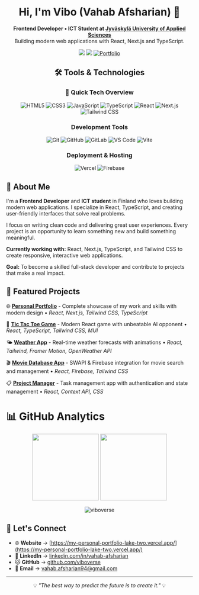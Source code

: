<h1 align="center">Hi, I'm Vibo (Vahab Afsharian)  👋</h1>

<p align="center">
    <b>Frontend Developer • ICT Student at <a href="https://www.jamk.fi/en" target="_blank">Jyväskylä University of Applied Sciences</a></b><br>
  Building modern web applications with React, Next.js and TypeScript.
</p>

<p align="center">
  <a href="https://www.linkedin.com/in/vahab-afsharian" target="_blank"><img src="https://img.shields.io/badge/LinkedIn-%230077B5.svg?style=for-the-badge&logo=linkedin&logoColor=white"/></a>
  <a href="https://github.com/viboverse" target="_blank"><img src="https://img.shields.io/badge/GitHub-%23181717.svg?style=for-the-badge&logo=github&logoColor=white"/></a>
  <a href="https://my-personal-portfolio-lake-two.vercel.app/" target="_blank">
    <img src="https://img.shields.io/badge/Portfolio-570ca6?style=for-the-badge&logo=firefox&logoColor=%23FF7139" alt="Portfolio"/>
  </a>
</p>

<div align="center">

## 🛠️ Tools & Technologies

### 🔗 Quick Tech Overview

![HTML5](https://img.shields.io/badge/HTML5-E34F26?style=flat-square&logo=html5&logoColor=white)
![CSS3](https://img.shields.io/badge/CSS3-1572B6?style=flat-square&logo=css3&logoColor=white)
![JavaScript](https://img.shields.io/badge/JavaScript-F7DF1E?style=flat-square&logo=javascript&logoColor=black)
![TypeScript](https://img.shields.io/badge/TypeScript-3178C6?style=flat-square&logo=typescript&logoColor=white)
![React](https://img.shields.io/badge/React-61DAFB?style=flat-square&logo=react&logoColor=black)
![Next.js](https://img.shields.io/badge/Next.js-000000?style=flat-square&logo=nextdotjs&logoColor=white)
![Tailwind CSS](https://img.shields.io/badge/Tailwind_CSS-38B2AC?style=flat-square&logo=tailwind-css&logoColor=white)

### Development Tools

![Git](https://img.shields.io/badge/Git-F05032?style=flat-square&logo=git&logoColor=white)
![GitHub](https://img.shields.io/badge/GitHub-181717?style=flat-square&logo=github&logoColor=white)
![GitLab](https://img.shields.io/badge/GitLab-FC6D26?style=flat-square&logo=gitlab&logoColor=white)
![VS Code](https://img.shields.io/badge/VS%20Code-007ACC?style=flat-square&logo=visual-studio-code&logoColor=white)
![Vite](https://img.shields.io/badge/Vite-646CFF?style=flat-square&logo=vite&logoColor=white)

### Deployment & Hosting

![Vercel](https://img.shields.io/badge/Vercel-000000?style=flat-square&logo=vercel&logoColor=white)
![Firebase](https://img.shields.io/badge/Firebase-FFCA28?style=flat-square&logo=firebase&logoColor=black)

</div>

## 🚀 About Me

I'm a **Frontend Developer** and **ICT student** in Finland who loves building modern web applications. I specialize in React, TypeScript, and creating user-friendly interfaces that solve real problems.

I focus on writing clean code and delivering great user experiences. Every project is an opportunity to learn something new and build something meaningful.

**Currently working with:** React, Next.js, TypeScript, and Tailwind CSS to create responsive, interactive web applications.

**Goal:** To become a skilled full-stack developer and contribute to projects that make a real impact.

## 📌 Featured Projects

🌐 **[Personal Portfolio](https://my-personal-portfolio-lake-two.vercel.app/)** - Complete showcase of my work and skills with modern design • _React, Next.js, Tailwind CSS, TypeScript_

🎯 **[Tic Tac Toe Game](https://tic-tac-toe-game-app-fawn.vercel.app/)** - Modern React game with unbeatable AI opponent • _React, TypeScript, Tailwind CSS, MUI_

🌤️ **[Weather App](https://react-weather-app-vtjz.vercel.app/)** - Real-time weather forecasts with animations • _React, Tailwind, Framer Motion, OpenWeather API_

🎬 **[Movie Database App](https://fetch-movie-nine.vercel.app/)** - SWAPI & Firebase integration for movie search and management • _React, Firebase, Tailwind CSS_

📋 **[Project Manager](https://project-manager-app-beige.vercel.app/)** - Task management app with authentication and state management • _React, Context API, CSS_

# 📊 GitHub Analytics

<p align="center">
  <img height="180em" src="https://github-readme-stats-eight-theta.vercel.app/api?username=viboverse&show_icons=true&theme=algolia&include_all_commits=true&count_private=true"/>
  <img height="180em" src="https://github-readme-stats-eight-theta.vercel.app/api/top-langs/?username=viboverse&layout=compact&langs_count=8&theme=algolia"/>
</p>

<p align="center">
  <img src="https://github-readme-streak-stats.herokuapp.com/?user=viboverse&theme=algolia" alt="viboverse" />
</p>

## 🤝 Let's Connect

- 🌐 **Website** → [https://my-personal-portfolio-lake-two.vercel.app/](https://my-personal-portfolio-lake-two.vercel.app/)
- 💼 **LinkedIn** → [linkedin.com/in/vahab-afsharian](https://www.linkedin.com/in/vahab-afsharian)
- 🐱 **GitHub** → [github.com/viboverse](https://github.com/viboverse)
- 📧 **Email** → vahab.afsharian94@gmail.com

---

<p align="center">
  💡 <i>"The best way to predict the future is to create it."</i> 💡
</p>
